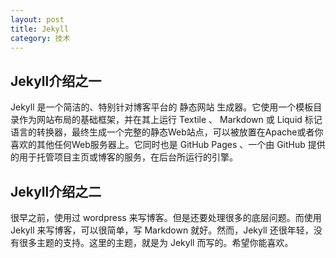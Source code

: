 ```yaml
---
layout: post
title: Jekyll
category: 技术
---
```

## Jekyll介绍之一

Jekyll 是一个简洁的、特别针对博客平台的 静态网站 生成器。它使用一个模板目录作为网站布局的基础框架，并在其上运行 Textile 、 Markdown 或 Liquid 标记语言的转换器，最终生成一个完整的静态Web站点，可以被放置在Apache或者你喜欢的其他任何Web服务器上。它同时也是 GitHub Pages 、一个由 GitHub 提供的用于托管项目主页或博客的服务，在后台所运行的引擎。

## Jekyll介绍之二

很早之前，使用过 wordpress 来写博客。但是还要处理很多的底层问题。而使用 Jekyll 来写博客，可以很简单，写 Markdown 就好。然而，Jekyll 还很年轻，没有很多主题的支持。这里的主题，就是为 Jekyll 而写的。希望你能喜欢。
